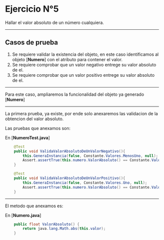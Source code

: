 # Ejercicio N°5

Hallar el valor absoluto de un número cualquiera.

---

## Casos de prueba

1. Se requiere validar la existencia del objeto, en este caso identificamos al objeto [**Numero**] con el atributo para contener el valor.
2. Se requiere comprobar que un valor negativo entrege su valor absoluto de el.
3. Se requiere comprobar que un valor positivo entrege su valor absoluto de el.

---

Para este caso, ampliaremos la funcionalidad del objeto ya generado [**Numero**]

---

La primera prueba, ya existe, por ende solo anexaremos las validacion de la obtencion del valor absoluto.

Las pruebas que anexamos son:

En [**NumeroTest.java**]
```java
    @Test
    public void ValidaValorAbsolutoDeUnValorNegativo(){
        this.GeneraInstancia(false, Constante.Valores.MenosUno, null);
        Assert.assertTrue(this.numero.ValorAbsoluto() == Constante.Valores.Uno);
    }

    @Test
    public void ValidaValorAbsolutoDeUnValorPositivo(){
        this.GeneraInstancia(false, Constante.Valores.Uno, null);
        Assert.assertTrue(this.numero.ValorAbsoluto() == Constante.Valores.Uno);
    }
```

---

El metodo que anexamos es:

En [**Numero.java**]
```java
    public float ValorAbsoluto() {
        return java.lang.Math.abs(this.valor);
    }
```